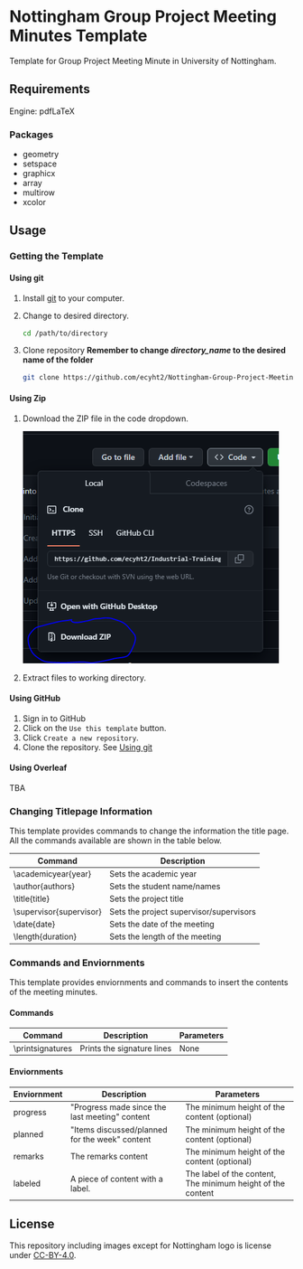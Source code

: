 # Nottingham Group Project Meeting Minutes Template

Template for Group Project Meeting Minute in University of Nottingham.

## Requirements

Engine: pdfLaTeX

### Packages

- geometry
- setspace
- graphicx
- array
- multirow
- xcolor

## Usage

### Getting the Template

#### Using git

1. Install [git](https://git-scm.com/) to your computer.
2. Change to desired directory.

    ```sh
    cd /path/to/directory
    ```

3. Clone repository **Remember to change _directory\_name_ to the desired name of the folder**

    ```sh
    git clone https://github.com/ecyht2/Nottingham-Group-Project-Meeting-Minutes-Template.git directory_name
    ```

#### Using Zip

1. Download the ZIP file in the code dropdown.

    ![Image of ZIP file download](readme_img/download-zip.png)

2. Extract files to working directory.

#### Using GitHub

1. Sign in to GitHub
2. Click on the `Use this template` button.
3. Click `Create a new repository`.
4. Clone the repository. See [Using git](https://github.com/ecyht2/Nottingham-Group-Project-Meeting-Minutes-Template#using-git)

#### Using Overleaf

TBA

### Changing Titlepage Information

This template provides commands to change the information the title page. All the commands available are shown in the table below.

| Command                 | Description                             |
| ----------------------- | --------------------------------------- |
| \academicyear{year}     | Sets the academic year                  |
| \author{authors}        | Sets the student name/names             |
| \title{title}           | Sets the project title                  |
| \supervisor{supervisor} | Sets the project supervisor/supervisors |
| \date{date}             | Sets the date of the meeting            |
| \length{duration}       | Sets the length of the meeting          |

### Commands and Enviornments

This template provides enviornments and commands to insert the contents of the meeting minutes.

#### Commands

| Command          | Description                | Parameters |
| ---------------- | -------------------------- | ---------- |
| \printsignatures | Prints the signature lines | None       |

#### Enviornments

| Enviornment | Description                                    | Parameters                                   |
| ----------- | ---------------------------------------------- | -------------------------------------------- |
| progress    | "Progress made since the last meeting" content | The minimum height of the content (optional) |
| planned     | "Items discussed/planned for the week" content | The minimum height of the content (optional) |
| remarks     | The remarks content                            | The minimum height of the content (optional) |
| labeled     | A piece of content with a label.                   | The label of the content, The minimum height of the content |

## License

This repository including images except for Nottingham logo is license under [CC-BY-4.0](https://creativecommons.org/licenses/by/4.0/).
